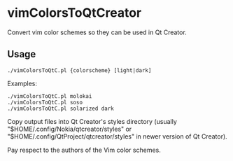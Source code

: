 vimColorsToQtCreator
===================

Convert vim color schemes so they can be used in Qt Creator.

Usage
-----

    ./vimColorsToQtC.pl {colorscheme} [light|dark]

Examples:

    ./vimColorsToQtC.pl molokai
    ./vimColorsToQtC.pl soso
    ./vimColorsToQtC.pl solarized dark

Copy output files into Qt Creator's styles directory (usually "$HOME/.config/Nokia/qtcreator/styles"
or "$HOME/.config/QtProject/qtcreator/styles" in newer version of Qt Creator).

Pay respect to the authors of the Vim color schemes.

